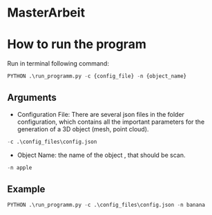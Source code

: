 # MasterArbeit

# How to run the program

Run in terminal following command:

```python
PYTHON .\run_programm.py -c {config_file} -n {object_name} 
```

## Arguments
- Configuration File: There are several json files in the folder configuration, which contains all the important parameters for the generation of a 3D object (mesh, point cloud).

```python
-c .\config_files\config.json
```
- Object Name: the name of the object , that should be scan.

```python
-n apple
```

## Example 

```python
PYTHON .\run_programm.py -c .\config_files\config.json -n banana
```

